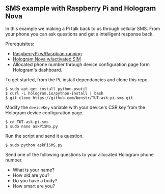 ## SMS example with Raspberry Pi and Hologram Nova

In this example we making a Pi talk back to us through cellular SMS. From your phone you can ask questions and get a intelligent response back.

Prerequisites:
  - [RaspberryPi w/Raspbian running](https://www.raspberrypi.org/products/)
  - [Hologram Nova w/activated SIM](https://hologram.io/nova/)
  - Allocated phone number through device configuration page form Hologram's dashboard.

To get started, from the Pi, install dependancies and clone this repo.
```
$ sudo apt-get install python-psutil
$ curl -L hologram.io/python-install | bash
$ git clone https://github.com/benstr/TUT-ask-pi-sms.git
```

Modify the `deviceKey` variable with your device's CSR key from the Hologram device configuration page.
```
$ cd TUT-ask-pi-sms
$ sudo nano askPiSMS.py
```

Run the script and send it a question.
```
$ sudo python askPiSMS.py
```

Send one of the following questions to your allocated Hologram phone number.
  - What is your name?
  - How old are you?
  - Do you have a body?
  - How smart are you?
